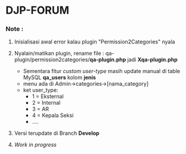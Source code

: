 # **DJP-FORUM**

### Note :
1. Inisialisasi awal error kalau plugin "Permission2Categories" nyala
3.  Nyalain/matikan plugin, rename  file : qa-plugin/permission2categories/**qa-plugin.php** jadi **Xqa-plugin.php**
    - Sementara fitur *custom user-type* masih update manual di table MySQL **qa_users** kolom **jenis**
    - menu ada di Admin->categories->[nama_category]
    - ket user_type: 
      - 1 = Eksternal
      - 2 = Internal
      - 3 = AR
      - 4 = Kepala Seksi
      - ....

4. Versi terupdate di Branch **Develop**
5. *Work in progress*